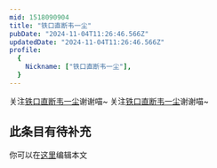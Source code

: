 ```yaml
---
mid: 1518090904
title: "铁口直断韦一尘"
pubDate: "2024-11-04T11:26:46.566Z"
updatedDate: "2024-11-04T11:26:46.566Z"
profile:
  {
    Nickname: ["铁口直断韦一尘"],
  }
---
```


关注[铁口直断韦一尘](https://space.bilibili.com/1518090904)谢谢喵~ 关注[铁口直断韦一尘](https://space.bilibili.com/1518090904)谢谢喵~

## 此条目有待补充
你可以在[这里](https://github.com/Yuhanawa/VTuber.ICU/edit/master/src/content/v/铁口直断韦一尘/index.md)编辑本文
